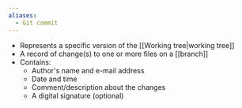 ```yaml
---
aliases:
  - Git commit
---
```

- Represents a specific version of the [[Working tree|working tree]]
- A record of change(s) to one or more files on a [[branch]]
- Contains:
	- Author's name and e-mail address
	- Date and time
	- Comment/description about the changes
	- A digital signature (optional)